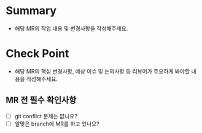 # Summary

- 해당 MR의 작업 내용 및 변경사항을 작성해주세요.

# Check Point

- 해당 MR의 핵심 변경사항, 예상 이슈 및 논의사항 등 리뷰어가 주요하게 봐야할 내용을 작성해주세요.

## MR 전 필수 확인사항

- [ ] git conflict 문제는 없나요?
- [ ] 알맞은 branch에 MR를 하고 있나요?
